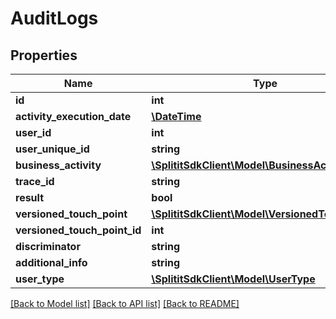 # AuditLogs

## Properties
Name | Type | Description | Notes
------------ | ------------- | ------------- | -------------
**id** | **int** |  | 
**activity_execution_date** | [**\DateTime**](\DateTime.md) |  | 
**user_id** | **int** |  | [optional] 
**user_unique_id** | **string** |  | [optional] 
**business_activity** | [**\SplititSdkClient\Model\BusinessActivity**](BusinessActivity.md) |  | 
**trace_id** | **string** |  | [optional] 
**result** | **bool** |  | 
**versioned_touch_point** | [**\SplititSdkClient\Model\VersionedTouchPoints**](VersionedTouchPoints.md) |  | [optional] 
**versioned_touch_point_id** | **int** |  | [optional] 
**discriminator** | **string** |  | [optional] 
**additional_info** | **string** |  | [optional] 
**user_type** | [**\SplititSdkClient\Model\UserType**](UserType.md) |  | [optional] 

[[Back to Model list]](../README.md#documentation-for-models) [[Back to API list]](../README.md#documentation-for-api-endpoints) [[Back to README]](../README.md)


